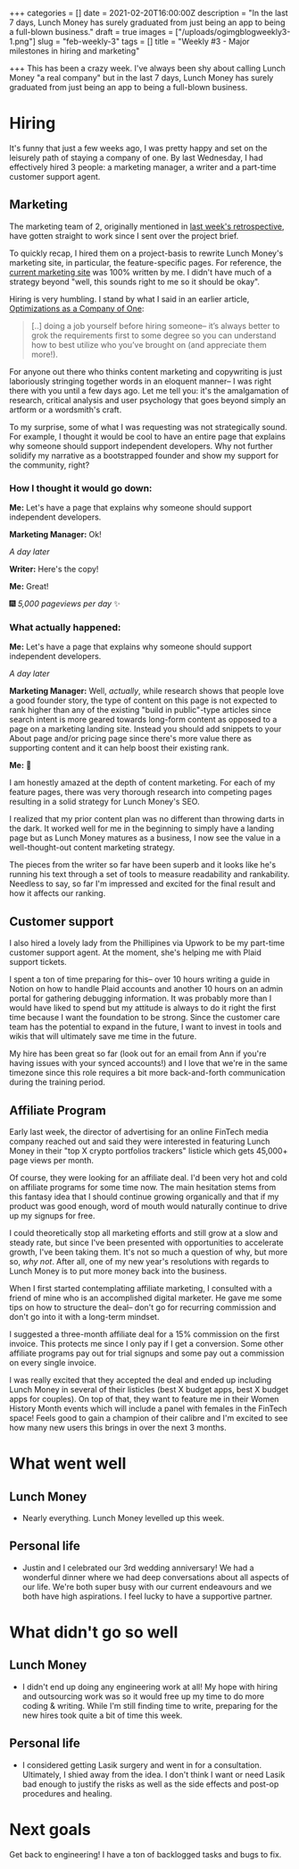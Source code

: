+++
categories = []
date = 2021-02-20T16:00:00Z
description = "In the last 7 days, Lunch Money has surely graduated from just being an app to being a full-blown business."
draft = true
images = ["/uploads/ogimgblogweekly3-1.png"]
slug = "feb-weekly-3"
tags = []
title = "Weekly #3 - Major milestones in hiring and marketing"

+++
This has been a crazy week. I've always been shy about calling Lunch Money "a real company" but in the last 7 days, Lunch Money has surely graduated from just being an app to being a full-blown business.

# Hiring

It's funny that just a few weeks ago, I was pretty happy and set on the leisurely path of staying a company of one. By last Wednesday, I had effectively hired 3 people: a marketing manager, a writer and a part-time customer support agent.

## Marketing

The marketing team of 2, originally mentioned in [last week's retrospective](https://lunchbag.ca/feb-weekly-2), have gotten straight to work since I sent over the project brief.

To quickly recap, I hired them on a project-basis to rewrite Lunch Money's marketing site, in particular, the feature-specific pages. For reference, the [current marketing site](https://lunchmoney.app) was 100% written by me. I didn't have much of a strategy beyond "well, this sounds right to me so it should be okay".

Hiring is very humbling. I stand by what I said in an earlier article, [Optimizations as a Company of One](https://lunchbag.ca/company-of-one):

> \[..\] doing a job yourself before hiring someone– it’s always better to grok the requirements first to some degree so you can understand how to best utilize who you’ve brought on (and appreciate them more!).

For anyone out there who thinks content marketing and copywriting is just laboriously stringing together words in an eloquent manner– I was right there with you until a few days ago. Let me tell you: it's the amalgamation of research, critical analysis and user psychology that goes beyond simply an artform or a wordsmith's craft.

To my surprise, some of what I was requesting was not strategically sound. For example, I thought it would be cool to have an entire page that explains why someone should support independent developers. Why not further solidify my narrative as a bootstrapped founder and show my support for the community, right?

### **How I thought it would go down:**

**Me:** Let's have a page that explains why someone should support independent developers.

**Marketing Manager:** Ok!

_A day later_

**Writer:** Here's the copy!

**Me:** Great!

🎆 _5,000 pageviews per day_ ✨

### **What actually happened:**

**Me:** Let's have a page that explains why someone should support independent developers.

_A day later_

**Marketing Manager:** Well, _actually_, while research shows that people love a good founder story, the type of content on this page is not expected to rank higher than any of the existing "build in public"-type articles since search intent is more geared towards long-form content as opposed to a page on a marketing landing site. Instead you should add snippets to your About page and/or pricing page since there's more value there as supporting content and it can help boost their existing rank.

**Me:** 🤯

I am honestly amazed at the depth of content marketing. For each of my feature pages, there was very thorough research into competing pages resulting in a solid strategy for Lunch Money's SEO.

I realized that my prior content plan was no different than throwing darts in the dark. It worked well for me in the beginning to simply have a landing page but as Lunch Money matures as a business, I now see the value in a well-thought-out content marketing strategy.

The pieces from the writer so far have been superb and it looks like he's running his text through a set of tools to measure readability and rankability. Needless to say, so far I'm impressed and excited for the final result and how it affects our ranking.

## Customer support

I also hired a lovely lady from the Phillipines via Upwork to be my part-time customer support agent. At the moment, she's helping me with Plaid support tickets.

I spent a ton of time preparing for this– over 10 hours writing a guide in Notion on how to handle Plaid accounts and another 10 hours on an admin portal for gathering debugging information. It was probably more than I would have liked to spend but my attitude is always to do it right the first time because I want the foundation to be strong. Since the customer care team has the potential to expand in the future, I want to invest in tools and wikis that will ultimately save me time in the future.

My hire has been great so far (look out for an email from Ann if you're having issues with your synced accounts!) and I love that we're in the same timezone since this role requires a bit more back-and-forth communication during the training period.

## Affiliate Program

Early last week, the director of advertising for an online FinTech media company reached out and said they were interested in featuring Lunch Money in their "top X crypto portfolios trackers" listicle which gets 45,000+ page views per month.

Of course, they were looking for an affiliate deal. I'd been very hot and cold on affiliate programs for some time now. The main hesitation stems from this fantasy idea that I should continue growing organically and that if my product was good enough, word of mouth would naturally continue to drive up my signups for free.

I could theoretically stop all marketing efforts and still grow at a slow and steady rate, but since I've been presented with opportunities to accelerate growth, I've been taking them. It's not so much a question of why, but more so, _why_ _not_. After all, one of my new year's resolutions with regards to Lunch Money is to put more money back into the business.

When I first started contemplating affiliate marketing, I consulted with a friend of mine who is an accomplished digital marketer. He gave me some tips on how to structure the deal– don't go for recurring commission and don't go into it with a long-term mindset.

I suggested a three-month affiliate deal for a 15% commission on the first invoice. This protects me since I only pay if I get a conversion. Some other affiliate programs pay out for trial signups and some pay out a commission on every single invoice.

I was really excited that they accepted the deal and ended up including Lunch Money in several of their listicles (best X budget apps, best X budget apps for couples). On top of that, they want to feature me in their Women History Month events which will include a panel with females in the FinTech space! Feels good to gain a champion of their calibre and I'm excited to see how many new users this brings in over the next 3 months.

# What went well

## Lunch Money

* Nearly everything. Lunch Money levelled up this week.

## Personal life

* Justin and I celebrated our 3rd wedding anniversary! We had a wonderful dinner where we had deep conversations about all aspects of our life. We're both super busy with our current endeavours and we both have high aspirations. I feel lucky to have a supportive partner.

# What didn't go so well

## Lunch Money

* I didn't end up doing any engineering work at all! My hope with hiring and outsourcing work was so it would free up my time to do more coding & writing. While I'm still finding time to write, preparing for the new hires took quite a bit of time this week.

## Personal life

* I considered getting Lasik surgery and went in for a consultation. Ultimately, I shied away from the idea. I don't think I want or need Lasik bad enough to justify the risks as well as the side effects and post-op procedures and healing.

# Next goals

Get back to engineering! I have a ton of backlogged tasks and bugs to fix.
